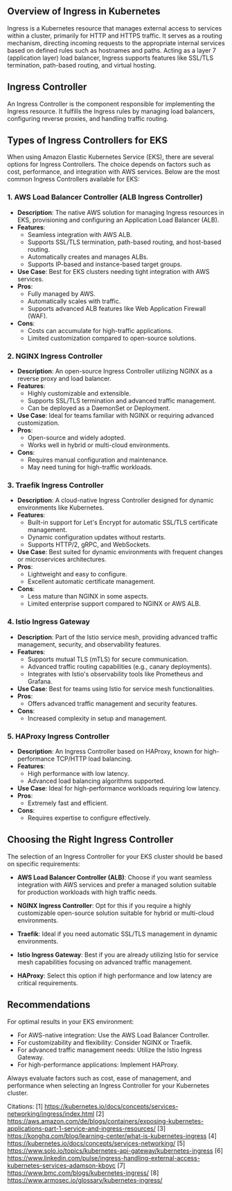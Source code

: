 ## Overview of Ingress in Kubernetes

Ingress is a Kubernetes resource that manages external access to services within a cluster, primarily for HTTP and HTTPS traffic. It serves as a routing mechanism, directing incoming requests to the appropriate internal services based on defined rules such as hostnames and paths. Acting as a layer 7 (application layer) load balancer, Ingress supports features like SSL/TLS termination, path-based routing, and virtual hosting.

## Ingress Controller

An Ingress Controller is the component responsible for implementing the Ingress resource. It fulfills the Ingress rules by managing load balancers, configuring reverse proxies, and handling traffic routing.

## Types of Ingress Controllers for EKS

When using Amazon Elastic Kubernetes Service (EKS), there are several options for Ingress Controllers. The choice depends on factors such as cost, performance, and integration with AWS services. Below are the most common Ingress Controllers available for EKS:

### 1. AWS Load Balancer Controller (ALB Ingress Controller)
- **Description**: The native AWS solution for managing Ingress resources in EKS, provisioning and configuring an Application Load Balancer (ALB).
- **Features**:
  - Seamless integration with AWS ALB.
  - Supports SSL/TLS termination, path-based routing, and host-based routing.
  - Automatically creates and manages ALBs.
  - Supports IP-based and instance-based target groups.
- **Use Case**: Best for EKS clusters needing tight integration with AWS services.
- **Pros**:
  - Fully managed by AWS.
  - Automatically scales with traffic.
  - Supports advanced ALB features like Web Application Firewall (WAF).
- **Cons**:
  - Costs can accumulate for high-traffic applications.
  - Limited customization compared to open-source solutions.

### 2. NGINX Ingress Controller
- **Description**: An open-source Ingress Controller utilizing NGINX as a reverse proxy and load balancer.
- **Features**:
  - Highly customizable and extensible.
  - Supports SSL/TLS termination and advanced traffic management.
  - Can be deployed as a DaemonSet or Deployment.
- **Use Case**: Ideal for teams familiar with NGINX or requiring advanced customization.
- **Pros**:
  - Open-source and widely adopted.
  - Works well in hybrid or multi-cloud environments.
- **Cons**:
  - Requires manual configuration and maintenance.
  - May need tuning for high-traffic workloads.

### 3. Traefik Ingress Controller
- **Description**: A cloud-native Ingress Controller designed for dynamic environments like Kubernetes.
- **Features**:
  - Built-in support for Let's Encrypt for automatic SSL/TLS certificate management.
  - Dynamic configuration updates without restarts.
  - Supports HTTP/2, gRPC, and WebSockets.
- **Use Case**: Best suited for dynamic environments with frequent changes or microservices architectures.
- **Pros**:
  - Lightweight and easy to configure.
  - Excellent automatic certificate management.
- **Cons**:
  - Less mature than NGINX in some aspects.
  - Limited enterprise support compared to NGINX or AWS ALB.

### 4. Istio Ingress Gateway
- **Description**: Part of the Istio service mesh, providing advanced traffic management, security, and observability features.
- **Features**:
  - Supports mutual TLS (mTLS) for secure communication.
  - Advanced traffic routing capabilities (e.g., canary deployments).
  - Integrates with Istio's observability tools like Prometheus and Grafana.
- **Use Case**: Best for teams using Istio for service mesh functionalities.
- **Pros**:
  - Offers advanced traffic management and security features.
- **Cons**:
  - Increased complexity in setup and management.

### 5. HAProxy Ingress Controller
- **Description**: An Ingress Controller based on HAProxy, known for high-performance TCP/HTTP load balancing.
- **Features**:
  - High performance with low latency.
  - Advanced load balancing algorithms supported.
- **Use Case**: Ideal for high-performance workloads requiring low latency.
- **Pros**:
  - Extremely fast and efficient.
- **Cons**:
  - Requires expertise to configure effectively.

## Choosing the Right Ingress Controller

The selection of an Ingress Controller for your EKS cluster should be based on specific requirements:

- **AWS Load Balancer Controller (ALB)**: Choose if you want seamless integration with AWS services and prefer a managed solution suitable for production workloads with high traffic needs.

- **NGINX Ingress Controller**: Opt for this if you require a highly customizable open-source solution suitable for hybrid or multi-cloud environments.

- **Traefik**: Ideal if you need automatic SSL/TLS management in dynamic environments.

- **Istio Ingress Gateway**: Best if you are already utilizing Istio for service mesh capabilities focusing on advanced traffic management.

- **HAProxy**: Select this option if high performance and low latency are critical requirements.

## Recommendations

For optimal results in your EKS environment:

- For AWS-native integration: Use the AWS Load Balancer Controller.
- For customizability and flexibility: Consider NGINX or Traefik.
- For advanced traffic management needs: Utilize the Istio Ingress Gateway.
- For high-performance applications: Implement HAProxy.

Always evaluate factors such as cost, ease of management, and performance when selecting an Ingress Controller for your Kubernetes cluster.

Citations:
[1] https://kubernetes.io/docs/concepts/services-networking/ingress/index.html
[2] https://aws.amazon.com/de/blogs/containers/exposing-kubernetes-applications-part-1-service-and-ingress-resources/
[3] https://konghq.com/blog/learning-center/what-is-kubernetes-ingress
[4] https://kubernetes.io/docs/concepts/services-networking/
[5] https://www.solo.io/topics/kubernetes-api-gateway/kubernetes-ingress
[6] https://www.linkedin.com/pulse/ingress-handling-external-access-kubernetes-services-adamson-kboyc
[7] https://www.bmc.com/blogs/kubernetes-ingress/
[8] https://www.armosec.io/glossary/kubernetes-ingress/

